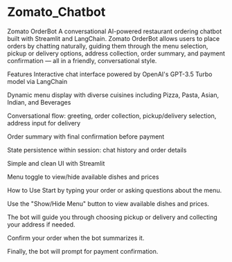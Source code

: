 # Zomato_Chatbot

Zomato OrderBot
A conversational AI-powered restaurant ordering chatbot built with Streamlit and LangChain.
Zomato OrderBot allows users to place orders by chatting naturally, guiding them through the menu selection, pickup or delivery options, address collection, order summary, and payment confirmation — all in a friendly, conversational style.

Features
Interactive chat interface powered by OpenAI's GPT-3.5 Turbo model via LangChain

Dynamic menu display with diverse cuisines including Pizza, Pasta, Asian, Indian, and Beverages

Conversational flow: greeting, order collection, pickup/delivery selection, address input for delivery

Order summary with final confirmation before payment

State persistence within session: chat history and order details

Simple and clean UI with Streamlit

Menu toggle to view/hide available dishes and prices

How to Use
Start by typing your order or asking questions about the menu.

Use the "Show/Hide Menu" button to view available dishes and prices.

The bot will guide you through choosing pickup or delivery and collecting your address if needed.

Confirm your order when the bot summarizes it.

Finally, the bot will prompt for payment confirmation.
